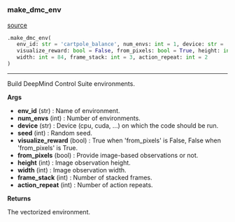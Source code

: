 #


### make_dmc_env
[source](https://github.com/RLE-Foundation/rllte/blob/main/rllte/env/dmc/__init__.py/#L39)
```python
.make_dmc_env(
   env_id: str = 'cartpole_balance', num_envs: int = 1, device: str = 'cpu', seed: int = 1,
   visualize_reward: bool = False, from_pixels: bool = True, height: int = 84,
   width: int = 84, frame_stack: int = 3, action_repeat: int = 2
)
```

---
Build DeepMind Control Suite environments.


**Args**

* **env_id** (str) : Name of environment.
* **num_envs** (int) : Number of environments.
* **device** (str) : Device (cpu, cuda, ...) on which the code should be run.
* **seed** (int) : Random seed.
* **visualize_reward** (bool) : True when 'from_pixels' is False, False when 'from_pixels' is True.
* **from_pixels** (bool) : Provide image-based observations or not.
* **height** (int) : Image observation height.
* **width** (int) : Image observation width.
* **frame_stack** (int) : Number of stacked frames.
* **action_repeat** (int) : Number of action repeats.


**Returns**

The vectorized environment.
